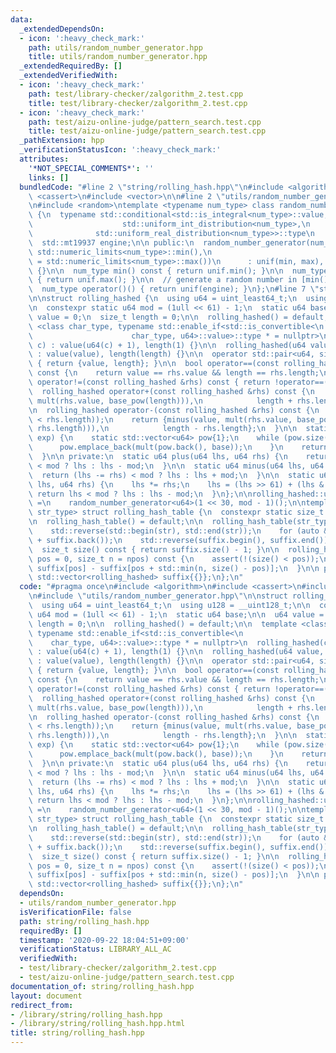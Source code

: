 ```yaml
---
data:
  _extendedDependsOn:
  - icon: ':heavy_check_mark:'
    path: utils/random_number_generator.hpp
    title: utils/random_number_generator.hpp
  _extendedRequiredBy: []
  _extendedVerifiedWith:
  - icon: ':heavy_check_mark:'
    path: test/library-checker/zalgorithm_2.test.cpp
    title: test/library-checker/zalgorithm_2.test.cpp
  - icon: ':heavy_check_mark:'
    path: test/aizu-online-judge/pattern_search.test.cpp
    title: test/aizu-online-judge/pattern_search.test.cpp
  _pathExtension: hpp
  _verificationStatusIcon: ':heavy_check_mark:'
  attributes:
    '*NOT_SPECIAL_COMMENTS*': ''
    links: []
  bundledCode: "#line 2 \"string/rolling_hash.hpp\"\n#include <algorithm>\n#include\
    \ <cassert>\n#include <vector>\n\n#line 2 \"utils/random_number_generator.hpp\"\
    \n#include <random>\ntemplate <typename num_type> class random_number_generator\
    \ {\n  typename std::conditional<std::is_integral<num_type>::value,\n        \
    \                    std::uniform_int_distribution<num_type>,\n              \
    \              std::uniform_real_distribution<num_type>>::type\n      unif;\n\n\
    \  std::mt19937 engine;\n\n public:\n  random_number_generator(num_type min =\
    \ std::numeric_limits<num_type>::min(),\n                          num_type max\
    \ = std::numeric_limits<num_type>::max())\n      : unif(min, max), engine(std::random_device{}())\
    \ {}\n\n  num_type min() const { return unif.min(); }\n\n  num_type max() const\
    \ { return unif.max(); }\n\n  // generate a random number in [min(), max()].\n\
    \  num_type operator()() { return unif(engine); }\n};\n#line 7 \"string/rolling_hash.hpp\"\
    \n\nstruct rolling_hashed {\n  using u64 = uint_least64_t;\n  using u128 = __uint128_t;\n\
    \n  constexpr static u64 mod = (1ull << 61) - 1;\n  static u64 base;\n\n  u64\
    \ value = 0;\n  size_t length = 0;\n\n  rolling_hashed() = default;\n\n  template\
    \ <class char_type, typename std::enable_if<std::is_convertible<\n           \
    \                      char_type, u64>::value>::type * = nullptr>\n  rolling_hashed(char_type\
    \ c) : value(u64(c) + 1), length(1) {}\n\n  rolling_hashed(u64 value, size_t length)\
    \ : value(value), length(length) {}\n\n  operator std::pair<u64, size_t>() const\
    \ { return {value, length}; }\n\n  bool operator==(const rolling_hashed &rhs)\
    \ const {\n    return value == rhs.value && length == rhs.length;\n  }\n\n  bool\
    \ operator!=(const rolling_hashed &rhs) const { return !operator==(rhs); }\n\n\
    \  rolling_hashed operator+(const rolling_hashed &rhs) const {\n    return {plus(value,\
    \ mult(rhs.value, base_pow(length))),\n            length + rhs.length};\n  }\n\
    \n  rolling_hashed operator-(const rolling_hashed &rhs) const {\n    assert(!(length\
    \ < rhs.length));\n    return {minus(value, mult(rhs.value, base_pow(length -\
    \ rhs.length))),\n            length - rhs.length};\n  }\n\n  static u64 base_pow(size_t\
    \ exp) {\n    static std::vector<u64> pow{1};\n    while (pow.size() <= exp) {\n\
    \      pow.emplace_back(mult(pow.back(), base));\n    }\n    return pow[exp];\n\
    \  }\n\n private:\n  static u64 plus(u64 lhs, u64 rhs) {\n    return (lhs += rhs)\
    \ < mod ? lhs : lhs - mod;\n  }\n\n  static u64 minus(u64 lhs, u64 rhs) {\n  \
    \  return (lhs -= rhs) < mod ? lhs : lhs + mod;\n  }\n\n  static u64 mult(u128\
    \ lhs, u64 rhs) {\n    lhs *= rhs;\n    lhs = (lhs >> 61) + (lhs & mod);\n   \
    \ return lhs < mod ? lhs : lhs - mod;\n  }\n};\n\nrolling_hashed::u64 rolling_hashed::base\
    \ =\n    random_number_generator<u64>(1 << 30, mod - 1)();\n\ntemplate <class\
    \ str_type> struct rolling_hash_table {\n  constexpr static size_t npos = -1;\n\
    \n  rolling_hash_table() = default;\n\n  rolling_hash_table(str_type str) {\n\
    \    std::reverse(std::begin(str), std::end(str));\n    for (auto &&c : str) suffix.emplace_back(rolling_hashed{c}\
    \ + suffix.back());\n    std::reverse(suffix.begin(), suffix.end());\n  }\n\n\
    \  size_t size() const { return suffix.size() - 1; }\n\n  rolling_hashed substr(size_t\
    \ pos = 0, size_t n = npos) const {\n    assert(!(size() < pos));\n    return\
    \ suffix[pos] - suffix[pos + std::min(n, size() - pos)];\n  }\n\n private:\n \
    \ std::vector<rolling_hashed> suffix{{}};\n};\n"
  code: "#pragma once\n#include <algorithm>\n#include <cassert>\n#include <vector>\n\
    \n#include \"utils/random_number_generator.hpp\"\n\nstruct rolling_hashed {\n\
    \  using u64 = uint_least64_t;\n  using u128 = __uint128_t;\n\n  constexpr static\
    \ u64 mod = (1ull << 61) - 1;\n  static u64 base;\n\n  u64 value = 0;\n  size_t\
    \ length = 0;\n\n  rolling_hashed() = default;\n\n  template <class char_type,\
    \ typename std::enable_if<std::is_convertible<\n                             \
    \    char_type, u64>::value>::type * = nullptr>\n  rolling_hashed(char_type c)\
    \ : value(u64(c) + 1), length(1) {}\n\n  rolling_hashed(u64 value, size_t length)\
    \ : value(value), length(length) {}\n\n  operator std::pair<u64, size_t>() const\
    \ { return {value, length}; }\n\n  bool operator==(const rolling_hashed &rhs)\
    \ const {\n    return value == rhs.value && length == rhs.length;\n  }\n\n  bool\
    \ operator!=(const rolling_hashed &rhs) const { return !operator==(rhs); }\n\n\
    \  rolling_hashed operator+(const rolling_hashed &rhs) const {\n    return {plus(value,\
    \ mult(rhs.value, base_pow(length))),\n            length + rhs.length};\n  }\n\
    \n  rolling_hashed operator-(const rolling_hashed &rhs) const {\n    assert(!(length\
    \ < rhs.length));\n    return {minus(value, mult(rhs.value, base_pow(length -\
    \ rhs.length))),\n            length - rhs.length};\n  }\n\n  static u64 base_pow(size_t\
    \ exp) {\n    static std::vector<u64> pow{1};\n    while (pow.size() <= exp) {\n\
    \      pow.emplace_back(mult(pow.back(), base));\n    }\n    return pow[exp];\n\
    \  }\n\n private:\n  static u64 plus(u64 lhs, u64 rhs) {\n    return (lhs += rhs)\
    \ < mod ? lhs : lhs - mod;\n  }\n\n  static u64 minus(u64 lhs, u64 rhs) {\n  \
    \  return (lhs -= rhs) < mod ? lhs : lhs + mod;\n  }\n\n  static u64 mult(u128\
    \ lhs, u64 rhs) {\n    lhs *= rhs;\n    lhs = (lhs >> 61) + (lhs & mod);\n   \
    \ return lhs < mod ? lhs : lhs - mod;\n  }\n};\n\nrolling_hashed::u64 rolling_hashed::base\
    \ =\n    random_number_generator<u64>(1 << 30, mod - 1)();\n\ntemplate <class\
    \ str_type> struct rolling_hash_table {\n  constexpr static size_t npos = -1;\n\
    \n  rolling_hash_table() = default;\n\n  rolling_hash_table(str_type str) {\n\
    \    std::reverse(std::begin(str), std::end(str));\n    for (auto &&c : str) suffix.emplace_back(rolling_hashed{c}\
    \ + suffix.back());\n    std::reverse(suffix.begin(), suffix.end());\n  }\n\n\
    \  size_t size() const { return suffix.size() - 1; }\n\n  rolling_hashed substr(size_t\
    \ pos = 0, size_t n = npos) const {\n    assert(!(size() < pos));\n    return\
    \ suffix[pos] - suffix[pos + std::min(n, size() - pos)];\n  }\n\n private:\n \
    \ std::vector<rolling_hashed> suffix{{}};\n};\n"
  dependsOn:
  - utils/random_number_generator.hpp
  isVerificationFile: false
  path: string/rolling_hash.hpp
  requiredBy: []
  timestamp: '2020-09-22 18:04:51+09:00'
  verificationStatus: LIBRARY_ALL_AC
  verifiedWith:
  - test/library-checker/zalgorithm_2.test.cpp
  - test/aizu-online-judge/pattern_search.test.cpp
documentation_of: string/rolling_hash.hpp
layout: document
redirect_from:
- /library/string/rolling_hash.hpp
- /library/string/rolling_hash.hpp.html
title: string/rolling_hash.hpp
---
```

